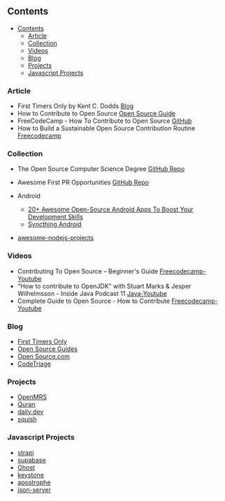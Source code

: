 ## Contents

- [Contents](#contents)
  - [Article](#article)
  - [Collection](#collection)
  - [Videos](#videos)
  - [Blog](#blog)
  - [Projects](#projects)
  - [Javascript Projects](#javascript-projects)

### Article

* First Timers Only by Kent C. Dodds [Blog](https://kentcdodds.com/blog/first-timers-only)
* How to Contribute to Open Source [Open Source Guide](https://opensource.guide/how-to-contribute/)
* FreeCodeCamp - How To Contribute to Open Source [GitHub](https://github.com/freeCodeCamp/how-to-contribute-to-open-source)
* How to Build a Sustainable Open Source Contribution Routine [Freecodecamp](https://www.freecodecamp.org/news/how-to-build-a-sustainable-open-source-contribution-routine/)

### Collection
* The Open Source Computer Science Degree [GitHub Repo](https://github.com/ForrestKnight/open-source-cs)
* Awesome First PR Opportunities [GitHub Repo](https://github.com/MunGell/awesome-for-beginners)
* Android

  * [20+ Awesome Open-Source Android Apps To Boost Your Development Skills](https://blog.aritraroy.in/20-awesome-open-source-android-apps-to-boost-your-development-skills-b62832cf0fa4)
  * [Syncthing Android](https://github.com/syncthing/syncthing-android/blob/master/CONTRIBUTING.md)

* [awesome-nodejs-projects](https://github.com/sqreen/awesome-nodejs-projects)

### Videos
- Contributing To Open Source – Beginner's Guide [Freecodecamp-Youtube](https://youtu.be/mklEhT_RLos?si=LYm9tebk0J7MQyNI)
- “How to contribute to OpenJDK” with Stuart Marks & Jesper Wilhelmsson - Inside Java Podcast 11 [Java-Youtube](https://youtu.be/WPZiv1Ow2Qk?si=W4Kx8FtjKyxXSKPI)
- Complete Guide to Open Source - How to Contribute [Freecodecamp-Youtube](https://youtu.be/yzeVMecydCE?si=gwC-1TI1NrnzVWD5)

### Blog
* [First Timers Only](https://www.firsttimersonly.com/)
* [Open Source Guides](https://opensource.guide/)
* [Open Source.com](https://opensource.com/)
* [CodeTriage](https://www.codetriage.com/)

### Projects

- [OpenMRS](https://github.com/openmrs)
- [Quran](https://github.com/quran)
- [daily.dev](https://github.com/dailydotdev/daily)
- [squish](https://github.com/addyosmani/squish)

### Javascript Projects

- [strapi](https://github.com/strapi/strapi)
- [supabase](https://github.com/supabase/supabase)
- [Ghost](https://github.com/TryGhost/Ghost)
- [keystone](https://github.com/keystonejs/keystone)
- [apostrophe](https://github.com/apostrophecms/apostrophe)
- [json-server](https://github.com/typicode/json-server)
